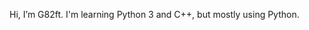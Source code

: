 Hi, I’m G82ft. I'm learning Python 3 and C++, but mostly using Python.
<!---
G4m3-80ft/G4m3-80ft is a ✨ special ✨ repository because its `README.md` (this file) appears on your GitHub profile.
You can click the Preview link to take a look at your changes.
--->
